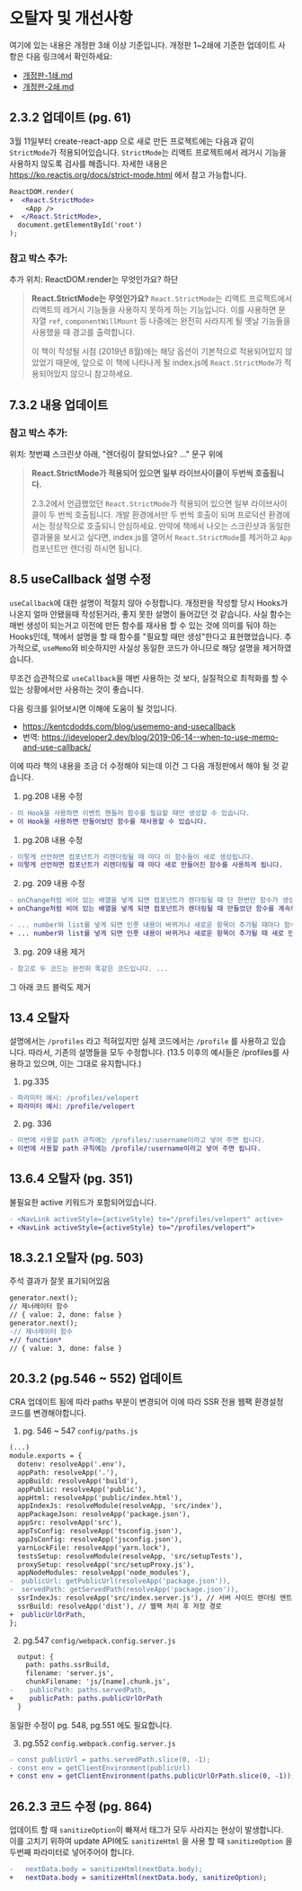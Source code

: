 # 오탈자 및 개선사항

여기에 있는 내용은 개정판 3쇄 이상 기준입니다.
개정판 1~2쇄에 기준한 업데이트 사항은 다음 링크에서 확인하세요: 

- [개정판-1쇄.md](https://github.com/velopert/learning-react/blob/master/_old_corrections/%EA%B0%9C%EC%A0%95%ED%8C%90-1%EC%87%84.md)
- [개정판-2쇄.md](https://github.com/velopert/learning-react/blob/master/_old_corrections/%EA%B0%9C%EC%A0%95%ED%8C%90-2%EC%87%84.md)

## 2.3.2 업데이트 (pg. 61)

3월 11일부터 create-react-app 으로 새로 만든 프로젝트에는 다음과 같이 `StrictMode`가 적용되어있습니다. `StrictMode`는 리액트 프로젝트에서 레거시 기능을 사용하지 않도록 검사를 해줍니다. 자세한 내용은 https://ko.reactjs.org/docs/strict-mode.html 에서 참고 가능합니다.


```diff
ReactDOM.render(
+  <React.StrictMode>
    <App />
+  </React.StrictMode>,
  document.getElementById('root')
);
```


### 참고 박스 추가: 

추가 위치:  ReactDOM.render는 무엇인가요? 하단

> **React.StrictMode는 무엇인가요?**
> `React.StrictMode`는 리액트 프로젝트에서 리액트의 레거시 기능들을 사용하지 못하게 하는 기능입니다. 이를 사용하면 문자열 `ref`, `componentWillMount` 등 나중에는 완전히 사라지게 될 옛날 기능들을 사용했을 때 경고를 출력합니다. 
>
> 이 책이 작성될 시점 (2019년 8월)에는 해당 옵션이 기본적으로 적용되어있지 않았었기 때문에, 앞으로 이 책에 나타나게 될 index.js에 `React.StrictMode`가 적용되어있지 않으니 참고하세요.

## 7.3.2 내용 업데이트

### 참고 박스 추가:

위치: 첫번쨰 스크린샷 아래, "렌더링이 잘되었나요? ..." 문구 위에

> **React.StrictMode가 적용되어 있으면 일부 라이브사이클이 두번씩 호출됩니다.**
>
> 2.3.2에서 언급했었던 `React.StrictMode`가 적용되어 있으면 일부 라이브사이클이 두 번씩 호출됩니다. 개발 환경에서만 두 번씩 호출이 되며 프로덕션 환경에서는 정상적으로 호출되니 안심하세요. 만약에 책에서 나오는 스크린샷과 동일한 결과물을 보시고 싶다면, index.js를 열어서 `React.StrictMode`를 제거하고 `App` 컴포넌트만 렌더링 하시면 됩니다.

## 8.5 useCallback 설명 수정

`useCallback`에 대한 설명이 적절치 않아 수정합니다. 개정판을 작성할 당시 Hooks가 나온지 얼마 안됐을때 작성된거라, 좋지 못한 설명이 들어갔던 것 같습니다. 사실 함수는 매번 생성이 되는거고 이전에 만든 함수를 재사용 할 수 있는 것에 의미를 둬야 하는 Hooks인데, 책에서 설명을 할 때 함수를 "필요할 때만 생성"한다고 표현했었습니다. 추가적으로, `useMemo`와 비슷하지만 사실상 동일한 코드가 아니므로 해당 설명을 제거하였습니다.

무조건 습관적으로 `useCallback`을 매번 사용하는 것 보다, 실질적으로 최적화를 할 수 있는 상황에서만 사용하는 것이 좋습니다.

다음 링크를 읽어보시면 이해에 도움이 될 것입니다.

- https://kentcdodds.com/blog/usememo-and-usecallback
- 번역: https://ideveloper2.dev/blog/2019-06-14--when-to-use-memo-and-use-callback/

이에 따라 책의 내용을 조금 더 수정해야 되는데 이건 그 다음 개정판에서 해야 될 것 같습니다.

1. pg.208  내용 수정

```diff
- 이 Hook을 사용하면 이벤트 핸들러 함수를 필요할 때만 생성할 수 있습니다.
+ 이 Hook을 사용하면 만들어놨던 함수를 재사용할 수 있습니다.
```

1. pg.208  내용 수정

```diff
- 이렇게 선언하면 컴포넌트가 리렌더링될 때 마다 이 함수들이 새로 생성됩니다.
+ 이렇게 선언하면 컴포넌트가 리렌더링될 때 마다 새로 만들어진 함수를 사용하게 됩니다.
```

2. pg. 209 내용 수정

```diff
- onChange처럼 비어 있는 배열을 넣게 되면 컴포넌트가 렌더링될 때 단 한번만 함수가 생성되며
+ onChange처럼 비어 있는 배열을 넣게 되면 컴포넌트가 렌더링될 때 만들었던 함수를 계속해서 재사용하게 되며,
```

```diff
- ... number와 list를 넣게 되면 인풋 내용이 바뀌거나 새로운 항목이 추가될 때마다 함수가 생성됩니다.
+ ... number와 list를 넣게 되면 인풋 내용이 바뀌거나 새로운 항목이 추가될 때 새로 만들어진 함수를 사용하게 됩니다.
```

3. pg. 209 내용 제거

```diff
- 참고로 두 코드는 완전히 똑같은 코드입니다. ... 
```

그 아래 코드 블럭도 제거



## 13.4 오탈자

설명에서는 `/profiles` 라고 적혀있지만 실제 코드에서는 `/profile` 를 사용하고 있습니다. 따라서, 기존의 설명들을 모두 수정합니다. (13.5 이후의 예시들은 /profiles를 사용하고 있으며, 이는 그대로 유지합니다.)

1. pg.335
```diff
- 파라미터 예시: /profiles/velopert
+ 파라미터 예시: /profile/velopert
```

2. pg. 336
```diff
- 이번에 사용할 path 규칙에는 /profiles/:username이라고 넣어 주면 됩니다.
+ 이번에 사용할 path 규칙에는 /profile/:username이라고 넣어 주면 됩니다.
```

## 13.6.4 오탈자 (pg. 351)

불필요한 active 키워드가 포함되어있습니다.

```diff
- <NavLink activeStyle={activeStyle} to="/profiles/velopert" active>
+ <NavLink activeStyle={activeStyle} to="/profiles/velopert">
```

## 18.3.2.1 오탈자 (pg. 503)

주석 결과가 잘못 표기되어있음

```diff
generator.next();
// 제너레이터 함수
// { value: 2, done: false }
generator.next();
-// 제너레이터 함수
+// function*
// { value: 3, done: false }
```

## 20.3.2 (pg.546 ~ 552) 업데이트

CRA 업데이트 됨에 따라 paths 부분이 변경되어 이에 따라 SSR 전용 웹팩 환경설정 코드를 변경해야합니다.

1. pg. 546 ~ 547 `config/paths.js`

```diff
(...)
module.exports = {
  dotenv: resolveApp('.env'),
  appPath: resolveApp('.'),
  appBuild: resolveApp('build'),
  appPublic: resolveApp('public'),
  appHtml: resolveApp('public/index.html'),
  appIndexJs: resolveModule(resolveApp, 'src/index'),
  appPackageJson: resolveApp('package.json'),
  appSrc: resolveApp('src'),
  appTsConfig: resolveApp('tsconfig.json'),
  appJsConfig: resolveApp('jsconfig.json'),
  yarnLockFile: resolveApp('yarn.lock'),
  testsSetup: resolveModule(resolveApp, 'src/setupTests'),
  proxySetup: resolveApp('src/setupProxy.js'),
  appNodeModules: resolveApp('node_modules'),
-  publicUrl: getPublicUrl(resolveApp('package.json')),
-  servedPath: getServedPath(resolveApp('package.json')),
  ssrIndexJs: resolveApp('src/index.server.js'), // 서버 사이드 렌더링 엔트리
  ssrBuild: resolveApp('dist'), // 웹팩 처리 후 저장 경로
+  publicUrlOrPath,
};
```


2. pg.547 `config/webpack.config.server.js`

```diff
  output: {
    path: paths.ssrBuild,
    filename: 'server.js',
    chunkFilename: 'js/[name].chunk.js',
-    publicPath: paths.servedPath,
+    publicPath: paths.publicUrlOrPath
  }
```

동일한 수정이 pg. 548, pg.551 에도 필요합니다.

3. pg.552 `config.webpack.config.server.js`

```diff
- const publicUrl = paths.servedPath.slice(0, -1);
- const env = getClientEnvironment(publicUrl)
+ const env = getClientEnvironment(paths.publicUrlOrPath.slice(0, -1));
```


## 26.2.3 코드 수정 (pg. 864)

업데이트 할 때 `sanitizeOption`이 빠져서 태그가 모두 사라지는 현상이 발생합니다. 이를 고치기 위하여 update API에도 `sanitizeHtml` 을 사용 할 때 `sanitizeOption` 을 두번째 파라미터로 넣어주어야 합니다.

```diff
-   nextData.body = sanitizeHtml(nextData.body);
+   nextData.body = sanitizeHtml(nextData.body, sanitizeOption);
```

